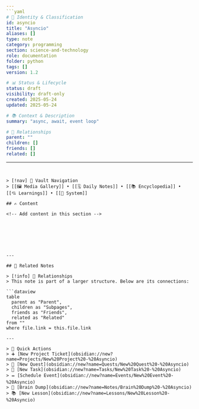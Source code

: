 ```yaml
---
```yaml
# 📄 Identity & Classification
id: asyncio
title: "Asyncio"
aliases: []
type: note
category: programming
section: science-and-technology
role: documentation
folder: python
tags: []
version: 1.2

# 📊 Status & Lifecycle
status: draft
visibility: draft-only
created: 2025-05-24
updated: 2025-05-24

# 📚 Context & Description
summary: "async, await, event loop"

# 🧱 Relationships
parent: ""
children: []
friends: []
related: []
```
---
```


> [!nav] 🧱 Vault Navigation  
> [[🖼 Media Gallery]] • [[🗓 Daily Notes]] • [[📚 Encyclopedia]] • [[💘 Learnings]] • [[🧠 System]]

## ✍️ Content

<!-- Add content in this section -->







---

## 🔗 Related Notes

> [!info] 🧠 Relationships  
> This note is part of a larger structure. Below are its connections:

```dataview
table
  parent as "Parent",
  children as "Subpages",
  friends as "Friends",
  related as "Related"
from ""
where file.link = this.file.link

---

> 🌛 Quick Actions  
> ➕ [New Project Ticket](obsidian://new?name=Projects/New%20Project%20-%20Asyncio)  
> 🌹 [New Quest](obsidian://new?name=Quests/New%20Quest%20-%20Asyncio)  
> 🎯 [New Task](obsidian://new?name=Tasks/New%20Task%20-%20Asyncio)  
> 🗕 [Schedule Event](obsidian://new?name=Events/New%20Event%20-%20Asyncio)  
> 📝 [Brain Dump](obsidian://new?name=Notes/Brain%20Dump%20-%20Asyncio)  
> 📚 [New Lesson](obsidian://new?name=Lessons/New%20Lesson%20-%20Asyncio)
